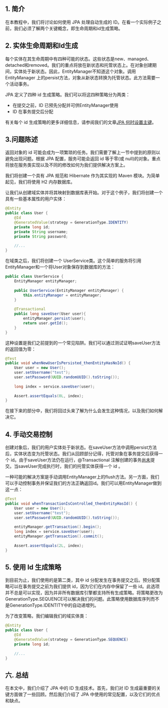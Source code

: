 ## 1. 简介

在本教程中，我们将讨论如何使用 JPA 处理自动生成的 ID。在看一个实际例子之前，我们必须了解两个关键概念，即生命周期和id生成策略。

## 2. 实体生命周期和Id生成

每个实体在其生命周期中有四种可能的状态。这些状态是new、managed、detached和removed。我们的重点将放在新状态和托管状态上。在对象创建期间，实体处于新状态。因此，EntityManager不知道这个对象。调用 EntityManager 上的persist方法，对象从新状态转换为托管状态。此方法需要一个活动事务。

JPA 定义了四种 id 生成策略。我们可以将这四种策略分为两类：

-   在提交之前，ID 已预先分配并可供EntityManager使用
-   ID 在事务提交后分配

有关每个 id 生成策略的更多详细信息，请参阅我们的文章[JPA 何时设置主键](https://www.baeldung.com/jpa-strategies-when-set-primary-key)。

## 3.问题陈述

返回对象的 id 可能会成为一项繁琐的任务。我们需要了解上一节中提到的原则以避免出现问题。根据 JPA 配置，服务可能会返回 id 等于零(或 null)的对象。重点将放在服务类实现以及不同的修改如何为我们提供解决方案上。

我们将创建一个具有 JPA 规范和 Hibernate 作为其实现的 Maven 模块。为简单起见，我们将使用 H2 内存数据库。

让我们从创建域实体并将其映射到数据库表开始。对于这个例子，我们将创建一个具有一些基本属性的用户实体：

```java
@Entity
public class User {
    @Id
    @GeneratedValue(strategy = GenerationType.IDENTITY)
    private long id;
    private String username;
    private String password;
 
    //...
}
```

在域类之后，我们将创建一个 UserService类。这个简单的服务将引用EntityManager和一个将User对象保存到数据库的方法：

```java
public class UserService {
    EntityManager entityManager;
 
    public UserService(EntityManager entityManager) {
        this.entityManager = entityManager;
    }
 
    @Transactional
    public long saveUser(User user){
        entityManager.persist(user);
        return user.getId();
    }
}
```

这种设置是我们之前提到的一个常见陷阱。我们可以通过测试证明saveUser方法的返回值为零：

```java
@Test
public void whenNewUserIsPersisted_thenEntityHasNoId() {
    User user = new User();
    user.setUsername("test");
    user.setPassword(UUID.randomUUID().toString());
 
    long index = service.saveUser(user);
 
    Assert.assertEquals(0L, index);
}
```

在接下来的部分中，我们将回过头来了解为什么会发生这种情况，以及我们如何解决它。

## 4. 手动交易控制

创建对象后，我们的用户实体处于新状态。在saveUser方法中调用persist方法后，实体状态变为托管状态。我们从回顾部分记得，托管对象在事务提交后获得一个 id。由于saveUser方法仍在运行，@Transactional 注解创建的事务[尚未](https://www.baeldung.com/transaction-configuration-with-jpa-and-spring)提交。当saveUser完成执行时，我们的托管实体获得一个 id 。

一种可能的解决方案是手动调用EntityManager上的flush方法。另一方面，我们可以手动控制事务并保证我们的方法正确返回id。我们可以用EntityManager做到这一点：

```java
@Test
public void whenTransactionIsControlled_thenEntityHasId() {
    User user = new User();
    user.setUsername("test");
    user.setPassword(UUID.randomUUID().toString());
     
    entityManager.getTransaction().begin();
    long index = service.saveUser(user);
    entityManager.getTransaction().commit();
     
    Assert.assertEquals(2L, index);
}
```

## 5. 使用 Id 生成策略

到目前为止，我们使用的是第二类，其中 id 分配发生在事务提交之后。预分配策略可以在事务提交之前为我们提供 id，因为它们在内存中保留了一些 id。此选项并不总是可以实现，因为并非所有数据库引擎都支持所有生成策略。将策略更改为GenerationType.SEQUENCE可以解决我们的问题。此策略使用数据库序列而不是GenerationType.IDENTITY中的自动递增列。

为了改变策略，我们编辑我们的域实体类：

```java
@Entity
public class User {
    @Id
    @GeneratedValue(strategy = GenerationType.SEQUENCE)
    private long id;
 
    //...
}
```

## 六. 总结

在本文中，我们介绍了 JPA 中的 ID 生成技术。首先，我们对 ID 生成最重要的关键方面做了一些回顾。然后我们介绍了 JPA 中使用的常见配置，以及它们的优点和缺点。